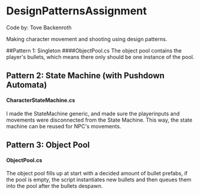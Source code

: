 # DesignPatternsAssignment
Code by: Tove Backenroth

Making character movement and shooting using design patterns.

##Pattern 1: Singleton
####ObjectPool.cs
The object pool contains the player's bullets, which means there only 
should be one instance of the pool.

## Pattern 2: State Machine (with Pushdown Automata)
#### CharacterStateMachine.cs
I made the StateMachine generic, and made sure the playerinputs 
and movements were disconnected from the State Machine. 
This way, the state machine can be reused for NPC's movements.

## Pattern 3: Object Pool
#### ObjectPool.cs
The object pool fills up at start with a decided amount of bullet prefabs,
if the pool is empty, the script instantiates new bullets and then queues 
them into the pool after the bullets despawn.